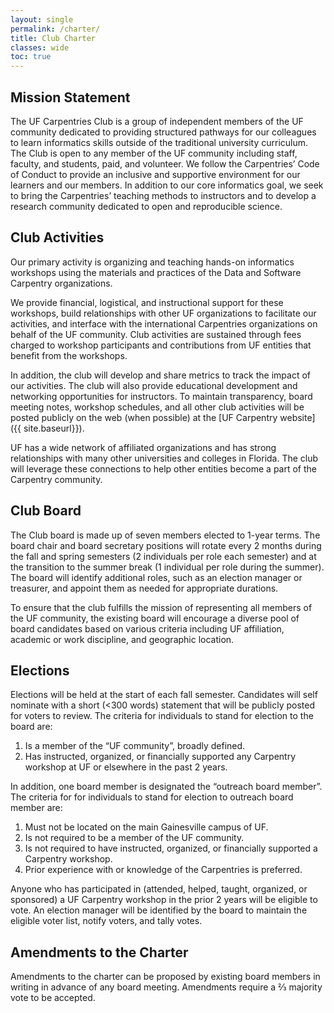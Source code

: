 ```yaml
---
layout: single
permalink: /charter/
title: Club Charter
classes: wide
toc: true
---
```


## Mission Statement

The UF Carpentries Club is a group of independent members of the UF community dedicated to providing structured pathways for our colleagues to learn informatics skills outside of the traditional university curriculum. The Club is open to any member of the UF community including staff, faculty, and students, paid, and volunteer. We follow the Carpentries’ Code of Conduct to provide an inclusive and supportive environment for our learners and our members. In addition to our core informatics goal, we seek to bring the Carpentries’ teaching methods to instructors and to develop a research community dedicated to open and reproducible science.

## Club Activities

Our primary activity is organizing and teaching hands-on informatics workshops using the materials and practices of the Data and Software Carpentry organizations.

We provide financial, logistical, and instructional support for these workshops, build relationships with other UF organizations to facilitate our activities, and interface with the international Carpentries organizations on behalf of the UF community. Club activities are sustained through fees charged to workshop participants and contributions from UF entities that benefit from the workshops.

In addition, the club will develop and share metrics to track the impact of our activities.  The club will also provide educational development and networking opportunities for instructors. To maintain transparency, board meeting notes, workshop schedules, and all other club activities will be posted publicly on the web (when possible) at the [UF Carpentry website]({{ site.baseurl}}).

UF has a wide network of affiliated organizations and has strong relationships with many other universities and colleges in Florida. The club will leverage these connections to help other entities become a part of the Carpentry community.

## Club Board

The Club board is made up of seven members elected to 1-year terms. The board chair and board secretary positions will rotate every 2 months during the fall and spring semesters (2 individuals per role each semester) and at the transition to the summer break (1 individual per role during the summer). The board will identify additional roles, such as an election manager or treasurer, and appoint them as needed for appropriate durations.

To ensure that the club fulfills the mission of representing all members of the UF community, the existing board will encourage a diverse pool of board candidates based on various criteria including UF affiliation, academic or work discipline, and geographic location.

## Elections

Elections will be held at the start of each fall semester. Candidates will self nominate with a short (<300 words) statement that will be publicly posted for voters to review. The criteria for individuals to stand for election to the board are:
1. Is a member of the “UF community”, broadly defined.
1. Has instructed, organized, or financially supported any Carpentry workshop at UF or elsewhere in the past 2 years.

In addition, one board member is designated the “outreach board member”. The criteria for for individuals to stand for election to outreach board member are:
1. Must not be located on the main Gainesville campus of UF.
1. Is not required to be a member of the UF community.
1. Is not required to have instructed, organized, or financially supported a Carpentry workshop.
1. Prior experience with or knowledge of the Carpentries is preferred.

Anyone who has participated in (attended, helped, taught, organized, or sponsored) a UF Carpentry workshop in the prior 2 years will be eligible to vote. An election manager will be identified by the board to maintain the eligible voter list, notify voters, and tally votes.

## Amendments to the Charter

Amendments to the charter can be proposed by existing board members in writing in advance of any board meeting. Amendments require a ⅔ majority vote to be accepted.
